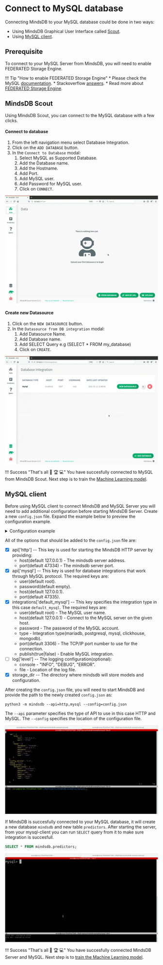 # Connect to MySQL database

Connecting MindsDB to your MySQL database could be done in two ways:

* Using MindsDB Graphical User Interface called [Scout](#mindsdb-scout).
* Using [MySQL client](#mysql-client).

## Prerequisite

To connect to your MySQL Server from MindsDB, you will need to enable FEDERATED Storage Engine.

!!! Tip "How to enable FEDERATED Storage Engine"
    * Please check the MySQL [documentation](https://dev.mysql.com/doc/refman/8.0/en/federated-storage-engine.html).
    * Stackoverflow [answers](https://stackoverflow.com/questions/5210309/how-can-i-enable-federated-engine-in-mysql-after-installation).
    * Read more about [FEDERATED Storage Engine](https://dev.mysql.com/doc/refman/8.0/en/federated-description.html).

## MindsDB Scout

Using MindsDB Scout, you can connect to the MySQL database with a few clicks.

#### Connect to database

1. From the left navigation menu select Database Integration.
2. Click on the `ADD DATABASE` button. 
3. In the `Connect to Database` modal:
    1. Select MySQL as Supported Database.
    2. Add the Database name.
    3. Add the Hostname.
    4. Add Port.
    5. Add MySQL user.
    6. Add Password for MySQL user.
    7. Click on `CONNECT`.


![Connect to MySQL](/assets/data/mysql.gif)

#### Create new Datasource

1. Click on the `NEW DATASOURCE` button.
2. In the `Datasource from DB integration` modal:
    1. Add Datasource Name.
    2. Add Database name.
    3. Add SELECT Query e.g (SELECT * FROM my_database)
    4. Click on `CREATE`.

![Create MySQL Datasource](/assets/data/mysql-ds.gif)

!!! Success "That's all :tada: :trophy:  :computer:"
    You have succesfully connected to MySQL from MindsDB Scout. Next step is to train the [Machine Learning model](/model/train).

## MySQL client

Before using MySQL client to connect MindsDB and MySQL Server you will need to add additional configuration before starting MindsDB Server. Create a new `config.json` file. Expand the example below to preview the configuration example.

<details class="success">
    <summary> Configuration example</summary>  
```json
{
    "api": {
        "http": {
            "host": "0.0.0.0",
            "port": "47334"
        },
        "mysql": {
            "host": "127.0.0.1",
            "password": "",
            "port": "47335",
            "user": "root"
        }
    },
    "config_version": "1.4",
    "debug": true,
    "integrations": {
       "default_mysql": {
            "publish": true,
            "host": "localhost",
            "password": "root",
            "port": 3307,
            "type": "mysql",
            "user": "root"
        }
    },
    "log": {
        "level": {
            "console": "DEBUG",
            "file": "INFO"
        }
    },
    "storage_dir": "/storage"
}
```        
</details> 

All of the options that should be added to the `config.json` file are:

* [x] api['http'] -- This key is used for starting the MindsDB HTTP server by providing:
    * host(default 127.0.0.1) - The mindsdb server address.
    * port(default 47334) - The mindsdb server port.
* [x] api['mysql'] -- This key is used for database integrations that work through MySQL protocol. The required keys are:
    * user(default root).
    * password(default empty).
    * host(default 127.0.0.1).
    * port(default 47335).
* [x] integrations['default_mysql'] -- This key specifies the integration type in this case `default_mysql`. The required keys are:
    * user(default root) - The MySQL user name.
    * host(default 127.0.0.1) - Connect to the MySQL server on the given host. 
    * password - The password of the MySQL account. 
    * type - Integration type(mariadb, postgresql, mysql, clickhouse, mongodb).
    * port(default 3306) - The TCP/IP port number to use for the connection. 
    * publish(true|false) - Enable MySQL integration.
* [ ] log['level'] -- The logging configuration(optional):
    * console - "INFO", "DEBUG", "ERROR".
    * file - Location of the log file.
* [x] storage_dir -- The directory where mindsdb will store models and configuration.

After creating the `config.json` file, you will need to start MindsDB and provide the path to the newly created `config.json` as:

```
python3 -m mindsdb --api=http,mysql --config=config.json
```
The `--api` parameter specifies the type of API to use in this case HTTP and MySQL. The `--config` specifies the location of the configuration file.

![Start MindsDB with config](/assets/data/mysql-client.gif)


If MindsDB is succesfully connected to your MySQL database, it will create a new database `mindsdb` and new table `predictors`.
After starting the server, from your mysql-client you can run `SELECT` query from it to make sure integration is succesfull.

```sql
SELECT * FROM mindsdb.predictors;
```

![SELECT from MindsDB predictors table](/assets/data/mysql-select.gif)

!!! Success "That's all :tada: :trophy:  :computer:"
    You have succesfully connected MindsDB Server and MySQL. Next step is to [train the Machine Learning model](/model/mysql).